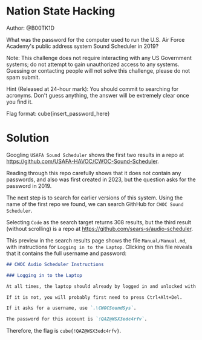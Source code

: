 # Nation State Hacking

Author: @B00TK1D

What was the password for the computer used to run the U.S. Air Force Academy's public address system Sound Scheduler in 2019?

Note: This challenge does not require interacting with any US Government systems; do not attempt to gain unauthorized access to any systems. Guessing or contacting people will not solve this challenge, please do not spam submit.

Hint (Released at 24-hour mark): You should commit to searching for acronyms. Don't guess anything, the answer will be extremely clear once you find it.

Flag format: cube{insert_password_here}

# Solution

Googling `USAFA Sound Scheduler` shows the first two results in a repo at https://github.com/USAFA-HAVOC/CWOC-Sound-Scheduler.

Reading through this repo carefully shows that it does not contain any passwords, and also was first created in 2023, but the question asks for the password in 2019.

The next step is to search for earlier versions of this system.  Using the name of the first repo we found, we can search GithHub for `CWOC Sound Scheduler`.

Selecting `Code` as the search target returns 308 results, but the third result (without scrolling) is a repo at https://github.com/sears-s/audio-scheduler.

This preview in the search results page shows the file `Manual/Manual.md`, with instructions for `Logging in to the Laptop`.  Clicking on this file reveals that it contains the full username and password:

```markdown
## CWOC Audio Scheduler Instructions

### Logging in to the Laptop

At all times, the laptop should already by logged in and unlocked with the screen on.

If it is not, you will probably first need to press Ctrl+Alt+Del.

If it asks for a username, use `.\CWOCSoundSys`.

The password for this account is `!QAZ@WSX3edc4rfv`.
```

Therefore, the flag is `cube{!QAZ@WSX3edc4rfv}`.
